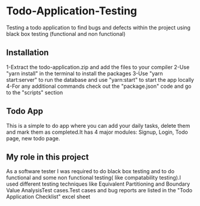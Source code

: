 
# Todo-Application-Testing
Testing a todo application to find bugs and defects within the project using black box testing (functional and non functional)

## Installation
1-Extract the todo-application.zip and add the files to your compiler
2-Use "yarn install" in the terminal to install the packages
3-Use "yarn start:server" to run the database and use "yarn:start" to start the app locally
4-For any additional commands check out the "package.json" code and go to the "scripts" section

## Todo App
This is a simple to do app where you can add your daily tasks, delete them and mark them as completed.It has 4 major modules: Signup, Login, Todo page, new todo page.
## My role in this project
As a software tester I was required to do black box testing and to do functional and some non functional testing( like compatability testing).I used different testing techniques like Equivalent Partitioning and Boundary Value AnalysisTest cases.Test cases and bug reports are listed in the "Todo Application Checklist" excel sheet
